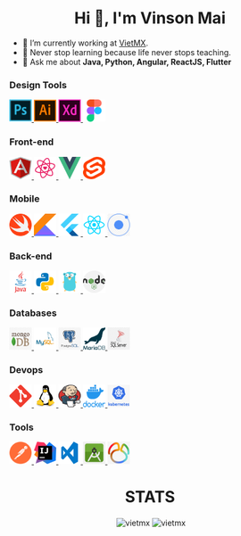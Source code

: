 <h1 align="center">Hi 👋, I'm Vinson Mai</h1>

- 🔭 I’m currently working at [VietMX](https://www.maixuanviet.com).
- 🌱 Never stop learning because life never stops teaching.
- 💬 Ask me about **Java, Python, Angular, ReactJS, Flutter**


<h3>Design Tools</h3>
<p align="left">
  <a href="https://www.photoshop.com/en" target="_blank">
    <img
      src="asset/ps.svg"
      alt="photoshop"
      width="40"
      height="40"
    />
  </a>
  <a href="https://www.adobe.com/in/products/illustrator.html" target="_blank">
    <img
      src="asset/ai.svg"
      alt="illustrator"
      width="40"
      height="40"
    />
  </a>
  <a href="https://www.adobe.com/products/xd.html" target="_blank">
    <img
      src="asset/xd.svg"
      alt="xd"
      width="40"
      height="40"
    />
  </a>
  <a href="https://www.figma.com/" target="_blank">
    <img
      src="asset/figma.svg"
      alt="figma"
      width="40"
      height="40"
    />
  </a>
</p>

<h3>Front-end</h3>
<p align="left">
  <a href="https://angular.io/" target="_blank">
    <img
      src="asset/angular.png"
      alt="angular"
      width="40"
      height="40"
    />
  </a>
  <a href="https://reactjs.org/" target="_blank">
    <img
      src="asset/reactjs.svg"
      alt="reactjs"
      width="40"
      height="40"
    />
  </a>
  <a href="https://vuejs.org/" target="_blank">
    <img
      src="asset/vuejs.png"
      alt="vuejs"
      width="40"
      height="40"
    />
  </a>
  <a href="https://svelteicons.dev/" target="_blank">
    <img
      src="asset/svelte.png"
      alt="svelte"
      width="40"
      height="40"
    />
  </a>
</p>

<h3>Mobile</h3>
<p align="left">
  <a href="https://developer.apple.com/swift/" target="_blank">
    <img
      src="asset/swift.png"
      alt="swift"
      width="40"
      height="40"
    />
  </a>
  <a href="https://developer.android.com/kotlin" target="_blank">
    <img
      src="asset/kotlin.png"
      alt="kotlin"
      width="40"
      height="40"
    />
  </a>
  <a href="https://flutter.dev" target="_blank">
    <img
      src="asset/flutter.svg"
      alt="flutter"
      width="40"
      height="40"
    />
  </a>
  <a href="https://reactnative.dev/" target="_blank">
    <img
      src="asset/reactNative.png"
      alt="react-native"
      width="40"
      height="40"
    />
  </a>
  <a href="https://ionicframework.com/" target="_blank">
    <img
      src="asset/ionic.png"
      alt="ionic"
      width="40"
      height="40"
    />
  </a>
</p>

<h3>Back-end</h3>
<p align="left">
  <a href="https://www.java.com/" target="_blank">
    <img
      src="asset/java.webp"
      alt="java"
      width="40"
      height="40"
    />
  </a>
  <a href="https://www.python.org/" target="_blank">
    <img
      src="asset/python.png"
      alt="python"
      width="40"
      height="40"
    />
  </a>
  <a href="https://go.dev/" target="_blank">
    <img
      src="asset/golang.png"
      alt="golang"
      width="40"
      height="40"
    />
  </a>
  <a href="https://nodejs.org/" target="_blank">
    <img
      src="asset/nodejs.png"
      alt="nodejs"
      width="40"
      height="40"
    />
  </a>
</p>

<h3>Databases</h3>
<p align="left">
  <a href="https://www.mongodb.com/" target="_blank">
    <img
      src="asset/mongodb.jpg"
      alt="mongodb"
      width="40"
      height="40"
    />
  </a>
  <a href="https://www.mysql.com/" target="_blank">
    <img
      src="asset/mysql.png"
      alt="mysql"
      width="40"
      height="40"
    />
  </a>
  <a href="https://www.postgresql.org/" target="_blank">
    <img
      src="asset/postgreSQL.jpg"
      alt="postgreSQL"
      width="40"
      height="40"
    />
  </a>
  <a href="https://mariadb.org/" target="_blank">
    <img
      src="asset/mariadb.png"
      alt="mariadb"
      width="40"
      height="40"
    />
  </a>
  <a href="https://www.microsoft.com/en-us/sql-server/sql-server-downloads" target="_blank">
    <img
      src="asset/sqlServer.png"
      alt="sqlServer"
      width="40"
      height="40"
    />
  </a>
</p>
<h3>Devops</h3>
<p align="left">
  <a href="https://git-scm.com/" target="_blank">
    <img
      src="asset/git.svg"
      alt="git"
      width="40"
      height="40"
    />
  </a>
  <a href="https://www.linux.org/" target="_blank">
    <img
      src="asset/linux.svg"
      alt="linux"
      width="40"
      height="40"
    />
  </a>
  <a href="https://www.jenkins.io/" target="_blank">
    <img
      src="asset/jenkin.png"
      alt="jenkins"
      width="40"
      height="40"
    />
  </a>
  <a href="https://www.docker.com/" target="_blank">
    <img
      src="asset/docker.png"
      alt="docker"
      width="40"
      height="40"
    />
  </a>
  <a href="https://kubernetes.io/" target="_blank">
    <img
      src="asset/kubernetes.png"
      alt="kubernetes"
      width="40"
      height="40"
    />
  </a>
</p>
<h3>Tools</h3>
<p align="left">
  <a href="https://postman.com" target="_blank">
    <img
      src="asset/postman.png"
      alt="postman"
      width="40"
      height="40"
    />
  </a>
  <a href="https://www.jetbrains.com/idea/" target="_blank">
    <img
      src="asset/intellij.png"
      alt="intellij"
      width="40"
      height="40"
    />
  </a>
  <a href="https://code.visualstudio.com/" target="_blank">
    <img
      src="asset/vscode.png"
      alt="vscode"
      width="40"
      height="40"
    />
  </a>
  <a href="https://www.android.com/" target="_blank">
    <img
      src="asset/androidStudio.png"
      alt="androidStudio"
      width="40"
      height="40"
    />
  </a>
  <a href="https://www.navicat.com/" target="_blank">
    <img
      src="asset/navicat.jpg"
      alt="navicat"
      width="40"
      height="40"
    />
  </a>
</p>

<h1 align="center">STATS</h1>

<p align="center">&nbsp;<img align="center" src="https://github-readme-stats.vercel.app/api?username=vietmx&theme=gotham&show_icons=true" alt="vietmx" />

<img align="center" src="http://github-readme-streak-stats.herokuapp.com?user=vietmx&theme=gotham&hide_border=true&date_format=M%20j%5B%2C%20Y%5D" alt="vietmx" />

